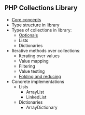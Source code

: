 ## PHP Collections Library

* [Core concepts](./core_concepts.md)
* Type structure in library
* Types of collections in library:
  * [Optionals](./optionals.md)
  * Lists
  * Dictionaries
* Iterative methods over collections:
  * Iterating over values
  * Value mapping
  * Filtering
  * Value testing
  * [Folding and reducing](./folding_and_reducing.md)
* Concrete implementations
  * Lists
    * ArrayList
    * LinkedList
  * Dictionaries
    * ArrayDictionary
